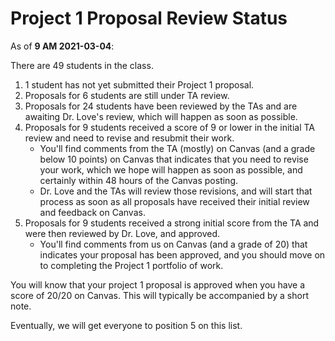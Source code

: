 # Project 1 Proposal Review Status

As of **9 AM 2021-03-04**: 

There are 49 students in the class.

1. 1 student has not yet submitted their Project 1 proposal.
2. Proposals for 6 students are still under TA review.
3. Proposals for 24 students have been reviewed by the TAs and are awaiting Dr. Love's review, which will happen as soon as possible.
4. Proposals for 9 students received a score of 9 or lower in the initial TA review and need to revise and resubmit their work.
    - You'll find comments from the TA (mostly) on Canvas (and a grade below 10 points) on Canvas that indicates that you need to revise your work, which we hope will happen as soon as possible, and certainly within 48 hours of the Canvas posting. 
    - Dr. Love and the TAs will review those revisions, and will start that process as soon as all proposals have received their initial review and feedback on Canvas.
5. Proposals for 9 students received a strong initial score from the TA and were then reviewed by Dr. Love, and approved. 
    - You'll find comments from us on Canvas (and a grade of 20) that indicates your proposal has been approved, and you should move on to completing the Project 1 portfolio of work.

You will know that your project 1 proposal is approved when you have a score of 20/20 on Canvas. This will typically be accompanied by a short note. 

Eventually, we will get everyone to position 5 on this list.
